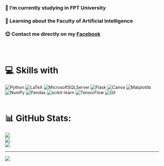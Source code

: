 ### 🏫 I’m currently studying in FPT University

### 🤖 Learning about the Faculty of Artificial Intelligence

### 😊 Contact me directly on my [Facebook](https://www.facebook.com/profile.php?id=61566458431982)<br/>
<br/><br/>
# 💻 Skills with

![Python](https://img.shields.io/badge/python-3670A0?style=for-the-badge&logo=python&logoColor=ffdd54) ![LaTeX](https://img.shields.io/badge/latex-%23008080.svg?style=for-the-badge&logo=latex&logoColor=white) ![MicrosoftSQLServer](https://img.shields.io/badge/Microsoft%20SQL%20Server-CC2927?style=for-the-badge&logo=microsoft%20sql%20server&logoColor=white) ![Flask](https://img.shields.io/badge/flask-%23000.svg?style=for-the-badge&logo=flask&logoColor=white) ![Canva](https://img.shields.io/badge/Canva-%2300C4CC.svg?style=for-the-badge&logo=Canva&logoColor=white) ![Matplotlib](https://img.shields.io/badge/Matplotlib-%23ffffff.svg?style=for-the-badge&logo=Matplotlib&logoColor=black) ![NumPy](https://img.shields.io/badge/numpy-%23013243.svg?style=for-the-badge&logo=numpy&logoColor=white) ![Pandas](https://img.shields.io/badge/pandas-%23150458.svg?style=for-the-badge&logo=pandas&logoColor=white) ![scikit-learn](https://img.shields.io/badge/scikit--learn-%23F7931E.svg?style=for-the-badge&logo=scikit-learn&logoColor=white) ![TensorFlow](https://img.shields.io/badge/TensorFlow-%23FF6F00.svg?style=for-the-badge&logo=TensorFlow&logoColor=white) ![Git](https://img.shields.io/badge/git-%23F05033.svg?style=for-the-badge&logo=git&logoColor=white)
<br/><br/>

# 📊 GitHub Stats:
![](https://github-readme-stats.vercel.app/api?username=thaiphonghuan&theme=radical&hide_border=false&include_all_commits=true&count_private=false)<br/>
![](https://github-readme-streak-stats.herokuapp.com/?user=thaiphonghuan&theme=radical&hide_border=false)<br/>
![](https://github-readme-stats.vercel.app/api/top-langs/?username=thaiphonghuan&theme=radical&hide_border=false&include_all_commits=true&count_private=false&layout=compact)

---
[![](https://visitcount.itsvg.in/api?id=thaiphonghuan&icon=0&color=0)](https://visitcount.itsvg.in)

<!-- Proudly created with GPRM ( https://gprm.itsvg.in ) -->

